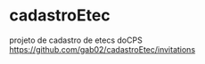 # cadastroEtec
projeto de cadastro de etecs doCPS
https://github.com/gab02/cadastroEtec/invitations
